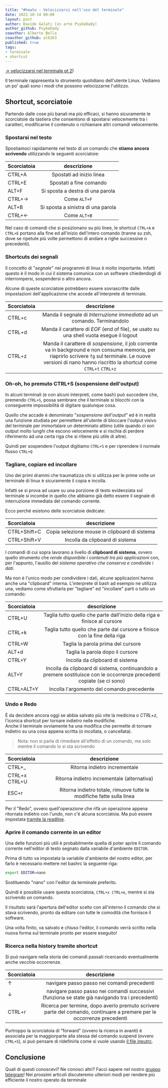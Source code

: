 ```yaml
---
title: "#howto - Velocizzarsi nell'uso del terminale" 
date: 2022-10-14 08:00
layout: post 
author: Davide Galati (in arte PsykeDady)
author_github: PsykeDady 
coauthor: Alberto Bella
coauthor_github: al6263
published: true
tags: 
- terminale
- shortcut
---
```


[&rarr; velocizzarsi nel terminale pt 2](https://linuxhub.it/articles/howto-velocizzarsi-terminale-pt2/))


Il terminale rappresenta lo strumento quotidiano dell'utente Linux. Vediamo un po' quali sono i modi che possono velocizzarne l'utilizzo.  

## Shortcut, scorciatoie

Partendo dalle cose più banali ma più efficaci, si hanno sicuramente le scorciatoie da tastiera che consentono di spostarsi velocemente tra i caratteri, modificarne il contenuto o richiamare altri comandi velocemente.

### Spostarsi nel testo

Spostiamoci rapidamente nel testo di un comando che **stiamo ancora scrivendo** utilizzando le seguenti scorciatoie: 

| Scorciatoia 	| descrizione |
| :---- 		| :---: |
| CTRL+A 		| Spostati ad inizio linea |
| CTRL+E 		| Spostati a fine comando |
| ALT+F 		| Si sposta a destra di una parola |
| CTRL+&rarr; 	| Come `ALT+F` |
| ALT+B 		| Si sposta a sinistra di una parola |
| CTRL+&larr; 	| Come `ALT+B` |


Nel caso di comandi che si posizionano su più linee, le shortcut `CTRL+A` e `CTRL+E` portano alla fine ed all'inizio dell'intero comando (tranne su zsh, dove se ripetute più volte permettono di andare a righe successive o precedenti).

### Shortcuts dei segnali

Il concetto di "*segnale*" nei programmi di linux è molto importante. Infatti questo è il modo in cui il sistema comunica con un software chiedendogli di interrompersi, sospendersi o altro ancora.

Alcune di queste scorciatoie potrebbero essere sovrascritte dalle impostazioni dell'applicazione che accede all'interprete di terminale. 


| Scorciatoia 	| descrizione |
| :---- 		| :---: |
| CTRL+c 	| Manda il segnale di *Interruzione immediata* ad un comando. Terminandolo |
| CTRL+d 	| Manda il carattere di *EOF* (end of file), se usato su una shell vuota esegue il logout |
| CTRL+z 	| Manda il carattere di *sospensione*, il job corrente va in background e non consuma memoria, per riaprirlo scrivere `fg` sul terminale. Le nuove versioni di nano hanno riscritto la shortcut come `CTRL+t` `CTRL+z` |


### Oh-oh, ho premuto CTRL+S (sospensione dell'output)

In alcuni terminali (e con alcuni interpreti, come bash)
 può succedere che, premendo `CTRL+S`, possa sembrare che il terminale si blocchi con la conseguente impossibilità di digitare qualunque cosa. 

Quello che accade è denominato "*sospensione dell'output*" ed è in realtà una funzione studiata per permettere all'utente di bloccare l'output visivo del terminale per immortalare un determinato attimo (utile quando ci son output molto lunghi che escono velocemente e si rischia di perdere riferimento ad una certa riga che si ritiene più utile di altre).

Quindi per sospendere l'output digitiamo `CTRL+S` e per riprendere il normale flusso `CTRL+Q`

### Tagliare, copiare ed incollare 

Uno dei primi drammi che traumatizza chi si utilizza per le prime volte un terminale di linux è sicuramente il copia e incolla.  

Infatti se si prova ad usare su una porzione di testo evidenziata sul terminale si incombe in quello che abbiamo già detto essere il segnale di interruzione immediata del comando corrente.  

Ecco perché esistono delle scorciatoie dedicate:

| Scorciatoia 	| descrizione 									|
| :---- 		| :---: 										|
| CTRL+Shift+C 	| Copia selezione mouse in clipboard di sistema	| 
| CTRL+Shift+V 	| Incolla da clipboard di sistema 				|

I comandi di cui sopra lavorano a livello di **clipboard di sistema**, ovvero quello strumento che *rende disponibile i contenuti tra più applicazioni* con, per l'appunto, l'ausilio del *sistema operativo che conserva e condivide i dati*. 

Ma non è l'unico modo per condividere i dati, alcune applicazioni hanno anche una "clipboard" interna. L'interprete di bash ad esempio ne utilizza una, vediamo come sfruttarla per "tagliare" ed "incollare" parti o tutto un comando: 

| Scorciatoia 	| descrizione 									|
| :---- 		| :---: 										|
| CTRL+U	 	| Taglia tutto quello che parte dall'inizio della riga e finisce al cursore |
| CTRL+k	 	| Taglia tutto quello che parte dal cursore e finisce con la fine della riga |
| CTRL+W	 	| Taglia la parola prima del cursore |
| ALT+d 	| Taglia la parola dopo il cursore	| 
| CTRL+Y 	| Incolla da clipboard di sistema 	| 
| ALT+Y 	| Incolla da clipboard di sistema, continuandolo a premere sostituisce con le occorrenze precedenti copiate (se ci sono)	| 
| CTRL+ALT+Y 	| Incolla l'argomento del comando precedente	| 

### Undo e Redo 

È da decidere ancora oggi se abbia salvato più vite la medicina o *CTRL+z*, l'iconica shortcut per tornare indietro nelle modifiche.   
Anche il terminale ovviamente ha una modifica che permette di tornare indietro su una cosa appena scritta (o incollata, o cancellata). 

> Nota: non si parla di rimediare all'effetto di un comando, ma solo mentre il comando lo si sta scrivendo 

| Scorciatoia 	| descrizione 									|
| :---- 		| :---: 										|
| CTRL+_	 	| Ritorna indietro incrementale |
| CTRL+x CTRL+U	| Ritorna indietro incrementale (alternativa) |
| ESC+r	 		| Ritorna indietro totale, rimuove tutte le modifiche fatte sulla linea |

Per il "Redo", ovvero quell'operazione che rifà un operazione appena ritornata indietro con l'*undo*, non c'è alcuna scorciatoia. Ma può essere impostata [tramite la readline](https://linuxhub.it/articles/howto-inputrc/).  

### Aprire il comando corrente in un editor

Una delle funzioni più utili è probabilmente quella di poter aprire il comando corrente nell'editor di testo segnato dalla variabile d'ambiente `EDITOR`.


Prima di tutto va impostata la variabile d'ambiente del nostro editor, per farlo è necessario mettere nel bashrc la seguente riga: 

```bash
export EDITOR=nano
```

Sostituendo "nano" con l'editor da terminale preferito.

Quindi è possibile usare questa scorciatoia, `CTRL+x CTRL+e`, mentre si sta scrivendo un comando. 

Il risultato sarà l'apertura dell'editor scelto con all'interno il comando che si stava scrivendo, pronto da editare con tutte le comodità che fornisce il software.

Una volta finito, va salvato e chiuso l'editor, il comando verrà scritto nella nuova forma sul terminale pronto per essere eseguito! 

### Ricerca nella history tramite shortcut

Si può navigare nella storia dei comandi passati ricercando eventualmente anche vecchie occorrenze.  

| Scorciatoia 	| descrizione 									|
| :---- 		| :---: 										|
| &uarr;	 	| navigare passo passo nei comandi precedenti |
| &darr;		| navigare passo passo nei comandi successivi (funziona se state già navigando tra i precedenti) |
| CTRL+r 		| Ricerca per termine, dopo averlo premuto scrivere parte del comando, continuare a premere per le occorrenze precedenti |

Purtroppo la scorciatoia di "forward" (ovvero la ricerca in avanti) è associata per la maggiorparte alla stessa del comando suspend (ovvero `CTRL+S`), si può pensare di ridefinirla come si vuole usando [il file inputrc](https://linuxhub.it/articles/howto-inputrc/).


## Conclusione
Quali di questi conoscevi? Ne conosci altri? Facci sapere nel nostro [gruppo telegram](https://t.me/linuxpeople)! Nei prossimi articoli discuteremo ulteriori modi per rendere più efficiente il nostro operato da terminale

